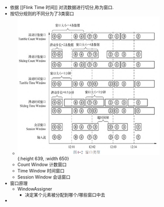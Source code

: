 - 依据 [[Flink Time 时间]] 对流数据进行切分,称为窗口.
- 按切分规则的不同分为了3类窗口
	- ![image.png](../assets/image_1655382103735_0.png){:height 639, :width 650}
	- Count Window 计数窗口
	- Time Window 时间窗口
	- Session Window 会话窗口
- 窗口原理
	- WindowAssigner
		- 决定某个元素被分配到哪个/哪些窗口中去
-